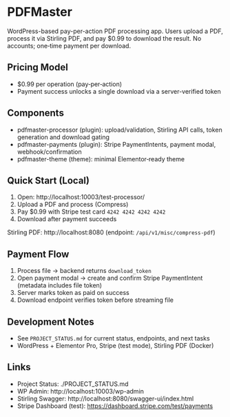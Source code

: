 # PDFMaster

WordPress-based pay-per-action PDF processing app. Users upload a PDF, process it via Stirling PDF, and pay $0.99 to download the result. No accounts; one‑time payment per download.

## Pricing Model

- $0.99 per operation (pay‑per‑action)
- Payment success unlocks a single download via a server-verified token

## Components

- pdfmaster-processor (plugin): upload/validation, Stirling API calls, token generation and download gating
- pdfmaster-payments (plugin): Stripe PaymentIntents, payment modal, webhook/confirmation
- pdfmaster-theme (theme): minimal Elementor‑ready theme

## Quick Start (Local)

1) Open: http://localhost:10003/test-processor/
2) Upload a PDF and process (Compress)
3) Pay $0.99 with Stripe test card `4242 4242 4242 4242`
4) Download after payment succeeds

Stirling PDF: http://localhost:8080 (endpoint: `/api/v1/misc/compress-pdf`)

## Payment Flow

1) Process file → backend returns `download_token`
2) Open payment modal → create and confirm Stripe PaymentIntent (metadata includes file token)
3) Server marks token as paid on success
4) Download endpoint verifies token before streaming file

## Development Notes

- See `PROJECT_STATUS.md` for current status, endpoints, and next tasks
- WordPress + Elementor Pro, Stripe (test mode), Stirling PDF (Docker)

## Links

- Project Status: ./PROJECT_STATUS.md
- WP Admin: http://localhost:10003/wp-admin
- Stirling Swagger: http://localhost:8080/swagger-ui/index.html
- Stripe Dashboard (test): https://dashboard.stripe.com/test/payments
